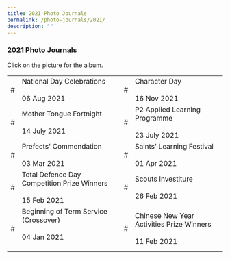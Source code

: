 ```yaml
---
title: 2021 Photo Journals
permalink: /photo-journals/2021/
description: ""
---
```

### 2021 Photo Journals

Click on the picture for the album.

|  	|  	|  	|  	|
|---	|---	|---	|---	|
| # 	| National Day Celebrations<br><br>06 Aug 2021 	| # 	| Character Day<br><br>16 Nov 2021 	|
| # 	| Mother Tongue Fortnight<br><br>14 July 2021 	| # 	| P2 Applied Learning Programme<br><br>23 July 2021 	|
| # 	| Prefects' Commendation<br><br>03 Mar 2021 	| # 	| Saints' Learning Festival<br><br>01 Apr 2021 	|
| # 	| Total Defence Day Competition Prize Winners<br><br>15 Feb 2021 	| # 	| Scouts Investiture<br><br>26 Feb 2021 	|
| # 	| Beginning of Term Service (Crossover)<br><br>04 Jan 2021<br><br> 	| # 	| Chinese New Year Activities Prize Winners<br><br>11 Feb 2021 	|